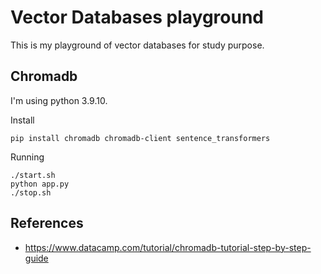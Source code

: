 # Vector Databases playground

This is my playground of vector databases for study purpose.

## Chromadb

I'm using python 3.9.10.

Install
```shell
pip install chromadb chromadb-client sentence_transformers
```

Running
```shell
./start.sh
python app.py
./stop.sh
```

## References

- https://www.datacamp.com/tutorial/chromadb-tutorial-step-by-step-guide
